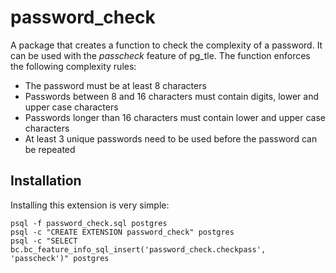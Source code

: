 password_check
==============

A package that creates a function to check the complexity of a password. It can 
be used with the *passcheck* feature of pg_tle. The function enforces the 
following complexity rules:

* The password must be at least 8 characters
* Passwords between 8 and 16 characters must contain digits, lower and upper 
  case characters
* Passwords longer than 16 characters must contain lower and upper case 
  characters
* At least 3 unique passwords need to be used before the password can be repeated

Installation
------------
Installing this extension is very simple:

    psql -f password_check.sql postgres
    psql -c "CREATE EXTENSION password_check" postgres
    psql -c "SELECT bc.bc_feature_info_sql_insert('password_check.checkpass', 'passcheck')" postgres
